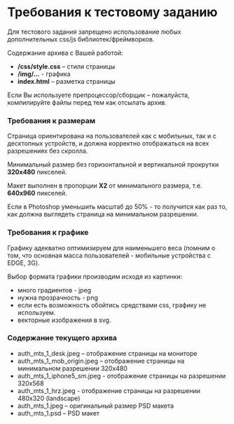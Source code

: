 # Требования к тестовому заданию

Для тестового задания запрещено использование любых дополнительных css/js библиотек/фреймворков.

Содержание архива с Вашей работой:

- **/css/style.css** – стили страницы
- **/img/...** - графика
- **index.html** – разметка страницы

Если Вы используете препроцессор/сборщик – пожалуйста, компилируйте файлы перед тем как отсылать архив.


### Требования к размерам

Страница ориентирована на пользователей как с мобильных, так и с десктопных устройств, и должна корректно отображаться на всех разрешениях без скролла.

Минимальный размер без горизонтальной и вертикальной прокрутки **320х480** пикселей.

Макет выполнен в пропорции **X2** от минимального размера, т.е. **640х960** пикселей.

Если в Photoshop уменьшить масштаб до 50% - то получится как раз то, как должна выглядеть страница на минимальном разрешении.


### Требования к графике

Графику адекватно оптимизируем для наименьшего веса (помним о том, что основная масса пользователей - мобильные устройства с EDGE, 3G).

Выбор формата графики производим исходя из картинки:

- много градиентов - jpeg
- нужна прозрачность - png
- если есть возможность обойтись средствами css, графику не используем.
- векторные изображения в svg.


### Содержание текущего архива

- auth_mts_1_desk.jpeg – отображение страницы на мониторе
- auth_mts_1_mob_origin.jpeg – отображение страницы на минимальном разрешении 320х480
- auth_mts_1_iphone5_sm.jpeg - отображение страницы на разрешении 320х568
- auth_mts_1_hrz.jpeg - отображение страницы на разрешении 480х320 (landscape) 
- auth_mts_1.jpeg – оригинальный размер PSD макета
- auth_mts_1.psd – PSD макет